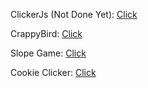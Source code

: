 ClickerJs (Not Done Yet): [Click](https://codingclubmeme.github.io/ClickerJs-1)

CrappyBird: [Click](https://codingclubmeme.github.io/CrappyBird)

Slope Game: [Click](https://codingclubmeme.github.io/Slope-Game)

Cookie Clicker: [Click](https://codingclubmeme.github.io/CookieClicker/)
